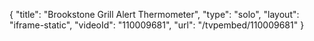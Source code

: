 {
    "title": "Brookstone Grill Alert Thermometer",
    "type": "solo",
    "layout": "iframe-static",
    "videoId": "110009681",
    "url": "\/tvpembed\/110009681"
}